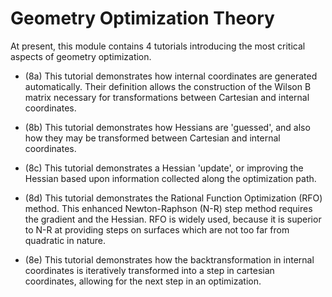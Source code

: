 Geometry Optimization Theory
============================

At present, this module contains 4 tutorials introducing the most critical aspects of geometry optimization.

- (8a) This tutorial demonstrates how internal coordinates are generated automatically.  Their definition allows the construction of the Wilson B matrix necessary for transformations between Cartesian and internal coordinates.

- (8b) This tutorial demonstrates how Hessians are 'guessed', and also how they may be transformed between Cartesian and internal coordinates.

- (8c) This tutorial demonstrates a Hessian 'update', or improving the Hessian based upon information collected along the optimization path.

- (8d) This tutorial demonstrates the Rational Function Optimization (RFO) method.  This enhanced Newton-Raphson (N-R) step method requires the gradient and the Hessian.  RFO is widely used, because it is superior to N-R at providing steps on surfaces which are not too far from quadratic in nature.

- (8e) This tutorial demonstrates how the backtransformation in internal coordinates is iteratively transformed into a step in cartesian coordinates, allowing for the next step in an optimization.

